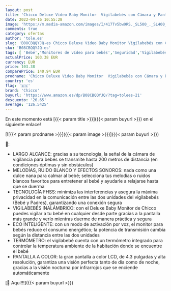 ```yaml
---
layout: post
title: 'Chicco Deluxe Video Baby Monitor  Vigilabebés con Cámara y Pantalla a Color LCD de 4.3"  Alcance de 200 m  Visión Nocturna  Termómetro  Melodías  Ruido Blanco y Batería de Larga Duración'
date: 2022-04-16 10:55:28
image: 'https://m.media-amazon.com/images/I/417Tv5bw9RS._SL500_._SL400_.jpg'
comments: true
category: ofertas
author: 'tole.es'
slug: 'B08CBQQYJQ-es Chicco Deluxe Video Baby Monitor Vigilabebés con Cámara y...'
sku: 'B08CBQQYJQ-es'
tags: [ 'Bebé','Monitores de vídeo para bebés','Seguridad','Vigilabebés','chicco','vigilabebés','🇪🇸', ]
actualPrice: 103.38 EUR
currency: EUR
price: 103.38
comparePrice: 140.94 EUR
prodname: 'Chicco Deluxe Video Baby Monitor  Vigilabebés con Cámara y Pantalla a Color LCD de 4.3"  Alcance de 200 m  Visión Nocturna  Termómetro  Melodías  Ruido Blanco y Batería de Larga Duración'
country: 'es'
flag: '🇪🇸'
brand: 'Chicco'
buyurl: 'https://www.amazon.es/dp/B08CBQQYJQ/?tag=tolees-21'
descuento: '26.65'
average: '126.5425'
---
```


En este momento está [{{< param title >}}]({{< param buyurl >}}) en el siguiente enlace!

[![{{< param prodname >}}]({{< param image >}})]({{< param buyurl >}})

🔎:

- LARGO ALCANCE: gracias a su tecnología, la señal de la cámara de vigilancia para bebés se transmite hasta 200 metros de distancia (en condiciones óptimas y sin obstáculos)
- MELODÍAS, RUIDO BLANCO Y EFECTOS SONOROS: nada como una dulce nana para calmar al bebé; selecciona tus melodías o ruidos blancos favoritos para entretener al bebé y ayudarle a relajarse hasta que se duerma
- TECNOLOGÍA FHSS: minimiza las interferencias y asegura la máxima privacidad en la comunicación entre las dos unidades del vigilabebés (Bebé y Padres), garantizando una conexión segura
- VIGILABEBÉS INALÁMBRICO: con el Deluxe Baby Monitor de Chicco puedes vigilar a tu bebé en cualquier desde parte gracias a la pantalla más grande y verlo mientras duerme de manera práctica y segura
- ECO INTELIGENTE: con un modo de activación por voz, el monitor para bebés reduce el consumo energético; la potencia de transmisión cambia según la distancia entre las dos unidades
- TERMÓMETRO: el vigilabebé cuenta con un termómetro integrado para controlar la temperatura ambiente de la habitación donde se encuentre el bebé
- PANTALLA A COLOR: la gran pantalla a color LCD, de 4.3 pulgadas y alta resolución, garantiza una visión perfecta tanto de día como de noche, gracias a la visión nocturna por infrarrojos que se enciende automáticamente

[🛒 Aquí!!!]({{< param buyurl >}})

